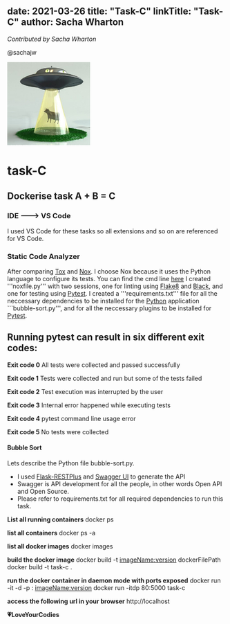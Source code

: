 date: 2021-03-26
title: "Task-C"
linkTitle: "Task-C"
author: Sacha Wharton
---

*Contributed by Sacha Wharton* 

@sachajw

<div>
<img src="./images/ufo-abduct-cow.jpg" alt="task-c" height="192px" width="192x" />
</div>
<p></p>

# task-C
## Dockerise task A + B = C

### IDE ---> VS Code 
I used VS Code for these tasks so all extensions and so on are referenced for VS Code.

### Static Code Analyzer
After comparing [Tox](https://tox.readthedocs.io/en/latest/index.html) and [Nox](https://nox.thea.codes/en/stable/).
I choose Nox because it uses the Python language to configure its tests. You can find the cmd line [here](https://nox.thea.codes/en/stable/usage.html)
I created '''noxfile.py''' with two sessions, one for linting using [Flake8](https://flake8.pycqa.org/en/latest/) and [Black](https://pypi.org/project/black/), and one for testing using [Pytest](https://docs.pytest.org/en/stable/contents.html).
I created a '''requirements.txt''' file for all the neccessary dependencies to be installed for the [Python](https://www.python.org/) application ```bubble-sort.py''',
and for all the neccessary plugins to be installed for [Pytest](https://docs.pytest.org/en/stable/contents.html).

## Running pytest can result in six different exit codes:

**Exit code 0**
All tests were collected and passed successfully

**Exit code 1**
Tests were collected and run but some of the tests failed

**Exit code 2**
Test execution was interrupted by the user

**Exit code 3**
Internal error happened while executing tests

**Exit code 4**
pytest command line usage error

**Exit code 5**
No tests were collected

#### Bubble Sort
Lets describe the Python file bubble-sort.py.

* I used [Flask-RESTPlus](https://flask-restplus.readthedocs.io/en/stable/) and [Swagger UI](https://swagger.io/) to generate the API
* Swagger is API development for all the people, in other words Open API and Open Source.
* Please refer to requirements.txt for all required dependencies to run this task.

**List all running containers**
docker ps

**list all containers**
docker ps -a
    
**list all docker images**
docker images
       
**build the docker image**
docker build -t <imageName:version> dockerFilePath
docker build -t task-c .
       
**run the docker container in daemon mode with ports exposed**
docker run -it -d -p <outsidePort>:<dockerInsidePort> <imageName:version>
docker run -itdp 80:5000 task-c

**access the following url in your browser** http://localhost

**:heartpulse:LoveYourCodies**

